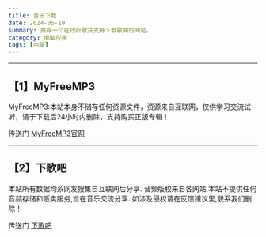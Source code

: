 ```yaml
---
title: 音乐下载
date: 2024-05-19
summary: 推荐一个在线听歌并支持下载歌曲的网站。
category: 电脑应用
tags: [电脑]
---
```


---
## 【1】MyFreeMP3

MyFreeMP3:本站本身不储存任何资源文件，资源来自互联网，仅供学习交流试听，请于下载后24小时内删除，支持购买正版专辑！
<img src="https://s21.ax1x.com/2024/05/19/pkKkFaj.png" alt="" style="zoom:100%;" />

传送门  [MyFreeMP3官网](https://tools.liumingye.cn/music/#/)

---
## 【2】下歌吧

本站所有数据均系网友搜集自互联网后分享.
音频版权来自各网站,本站不提供任何音频存储和贩卖服务,旨在音乐交流分享.
如涉及侵权请在反馈建议里,联系我们删除！
<img src="https://s21.ax1x.com/2024/05/19/pkKA80g.png" alt="" style="zoom:100%;" />

传送门  [下歌吧](https://xiageba.com/)

